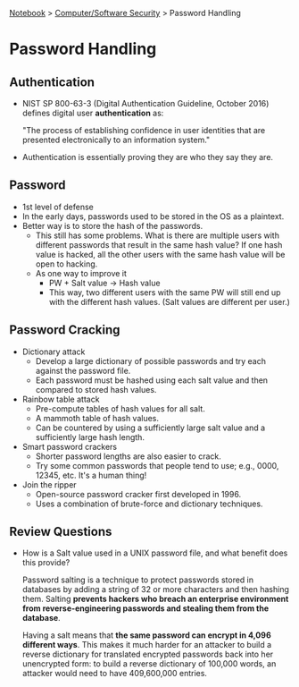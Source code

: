 <a href="../">Notebook</a> > <a href="./">Computer/Software Security</a> > Password Handling

# Password Handling



## Authentication

* NIST SP 800-63-3 (Digital Authentication Guideline, October 2016) defines digital user **authentication** as:

  "The process of establishing confidence in user identities that are presented electronically to an information system."

* Authentication is essentially proving they are who they say they are.



## Password

* 1st level of defense
* In the early days, passwords used to be stored in the OS as a plaintext.
* Better way is to store the hash of the passwords.
  * This still has some problems. What is there are multiple users with different passwords that result in the same hash value? If one hash value is hacked, all the other users with the same hash value will be open to hacking.
  * As one way to improve it
    * PW + Salt value $\to$ Hash value
    * This way, two different users with the same PW will still end up with the different hash values. (Salt values are different per user.)



## Password Cracking

* Dictionary attack
  * Develop a large dictionary of possible passwords and try each against the password file.
  * Each password must be hashed using each salt value and then compared to stored hash values.
* Rainbow table attack
  * Pre-compute tables of hash values for all salt.
  * A mammoth table of hash values.
  * Can be countered by using a sufficiently large salt value and a sufficiently large hash length.
* Smart password crackers
  * Shorter password lengths are also easier to crack.
  * Try some common passwords that people tend to use; e.g., 0000, 12345, etc. It's a human thing!
* Join the ripper
  * Open-source password cracker first developed in 1996.
  * Uses a combination of brute-force and dictionary techniques.



## Review Questions

* How is a Salt value used in a UNIX password file, and what benefit does this provide?

  Password salting is a technique to protect passwords stored in databases by adding a string  of 32 or more characters and then hashing them. Salting **prevents hackers who breach an enterprise environment from reverse-engineering passwords and stealing them from the database**.

  Having a salt means that **the same password can encrypt in 4,096 different ways**. This makes it much harder for an attacker to build a reverse dictionary for translated encrypted passwords back into her unencrypted form: to  build a reverse dictionary of 100,000 words, an attacker would need to  have 409,600,000 entries.

  